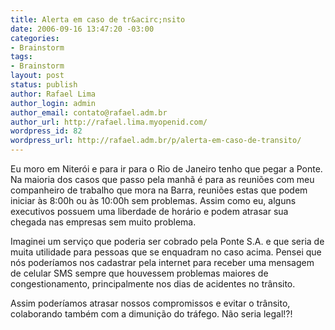 ```yaml
---
title: Alerta em caso de tr&acirc;nsito
date: 2006-09-16 13:47:20 -03:00
categories:
- Brainstorm
tags:
- Brainstorm
layout: post
status: publish
author: Rafael Lima
author_login: admin
author_email: contato@rafael.adm.br
author_url: http://rafael.lima.myopenid.com/
wordpress_id: 82
wordpress_url: http://rafael.adm.br/p/alerta-em-caso-de-transito/
---
```


Eu moro em Niter&oacute;i e para ir para o Rio de Janeiro tenho que pegar a Ponte. Na maioria dos casos que passo pela manh&atilde; &eacute; para as reuni&otilde;es com meu companheiro de trabalho que mora na Barra, reuni&otilde;es estas que podem iniciar &agrave;s 8:00h ou &agrave;s 10:00h sem problemas. Assim como eu, alguns executivos possuem uma liberdade de hor&aacute;rio e podem atrasar sua chegada nas empresas sem muito problema.

Imaginei um servi&ccedil;o que poderia ser cobrado pela Ponte S.A. e que seria de muita utilidade para pessoas que se enquadram no caso acima. Pensei que n&oacute;s poder&iacute;amos nos cadastrar pela internet para receber uma mensagem de celular SMS sempre que houvessem problemas maiores de congestionamento, principalmente nos dias de acidentes no tr&acirc;nsito.

Assim poder&iacute;amos atrasar nossos compromissos e evitar o tr&acirc;nsito, colaborando tamb&eacute;m com a dimuni&ccedil;&atilde;o do tr&aacute;fego. N&atilde;o seria legal!?!
